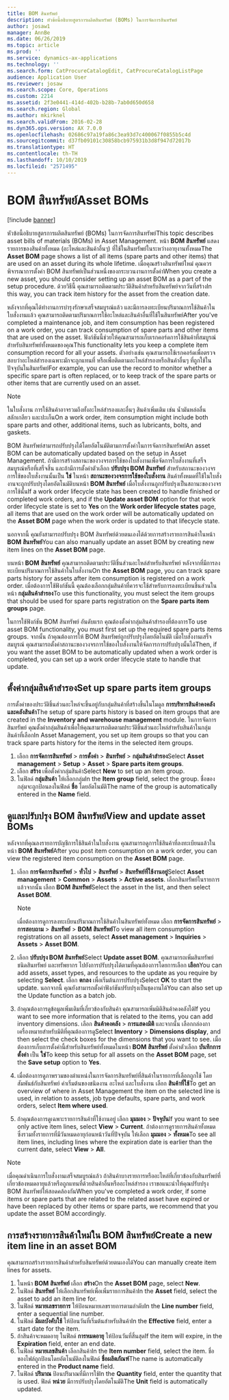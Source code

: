 ```yaml
---
title: BOM สินทรัพย์
description: หัวข้อนี้อธิบายสูตรการผลิตสินทรัพย์ (BOMs) ในการจัดการสินทรัพย์
author: josaw1
manager: AnnBe
ms.date: 06/26/2019
ms.topic: article
ms.prod: ''
ms.service: dynamics-ax-applications
ms.technology: ''
ms.search.form: CatProcureCatalogEdit, CatProcureCatalogListPage
audience: Application User
ms.reviewer: josaw
ms.search.scope: Core, Operations
ms.custom: 2214
ms.assetid: 2f3e0441-414d-402b-b28b-7ab0d650d658
ms.search.region: Global
ms.author: mkirknel
ms.search.validFrom: 2016-02-28
ms.dyn365.ops.version: AX 7.0.0
ms.openlocfilehash: 02686c97a19fa86c3ea93d7c400067f0855b5c4d
ms.sourcegitcommit: d37fb09101c30858bcb975931b3d8f947d72017b
ms.translationtype: HT
ms.contentlocale: th-TH
ms.lasthandoff: 10/10/2019
ms.locfileid: "2571495"
---
```

# <a name="asset-boms"></a><span data-ttu-id="a500c-103">BOM สินทรัพย์</span><span class="sxs-lookup"><span data-stu-id="a500c-103">Asset BOMs</span></span>

[!include [banner](../../includes/banner.md)]

 

<span data-ttu-id="a500c-104">หัวข้อนี้อธิบายสูตรการผลิตสินทรัพย์ (BOMs) ในการจัดการสินทรัพย์</span><span class="sxs-lookup"><span data-stu-id="a500c-104">This topic describes asset bills of materials (BOMs) in Asset Management.</span></span> <span data-ttu-id="a500c-105">หน้า **BOM สินทรัพย์** แสดงรายการของสินค้าทั้งหมด (อะไหล่และสินค้าอื่นๆ) ที่ใช้ในสินทรัพย์ในระหว่างอายุงานทั้งหมด</span><span class="sxs-lookup"><span data-stu-id="a500c-105">The **Asset BOM** page shows a list of all items (spare parts and other items) that are used on an asset during its whole lifetime.</span></span> <span data-ttu-id="a500c-106">เมื่อคุณสร้างสินทรัพย์ใหม่ คุณควรพิจารณาการตั้งค่า BOM สินทรัพย์เป็นส่วนหนึ่งของกระบวนงานการตั้งค่า</span><span class="sxs-lookup"><span data-stu-id="a500c-106">When you create a new asset, you should consider setting up an asset BOM as a part of the setup procedure.</span></span> <span data-ttu-id="a500c-107">ด้วยวิธีนี้ คุณสามารถติดตามประวัติสินค้าสำหรับสินทรัพย์จากวันที่สร้าง</span><span class="sxs-lookup"><span data-stu-id="a500c-107">In this way, you can track item history for the asset from the creation date.</span></span>

<span data-ttu-id="a500c-108">หลังจากที่คุณได้ทำงานการบำรุงรักษาเสร็จสมบูรณ์แล้ว และมีการลงทะเบียนปริมาณการใช้สินค้าในใบสั่งงานแล้ว คุณสามารถติดตามปริมาณการใช้อะไหล่และสินค้าอื่นที่ใช้ในสินทรัพย์</span><span class="sxs-lookup"><span data-stu-id="a500c-108">After you've completed a maintenance job, and item consumption has been registered on a work order, you can track consumption of spare parts and other items that are used on the asset.</span></span> <span data-ttu-id="a500c-109">ฟังก์ชันนี้ช่วยให้คุณสามารถเก็บเรกคอร์ดการใช้สินค้าที่สมบูรณ์สำหรับสินทรัพย์ทั้งหมดของคุณ</span><span class="sxs-lookup"><span data-stu-id="a500c-109">This functionality lets you keep a complete item consumption record for all your assets.</span></span> <span data-ttu-id="a500c-110">ตัวอย่างเช่น คุณสามารถใช้เรกคอร์ดเพื่อตรวจสอบว่าอะไหล่สำรองเฉพาะมักจะถูกแทนที่ หรือเพื่อติดตามอะไหล่สำรองหรือสินค้าอื่นๆ ที่ถูกใช้ในปัจจุบันในสินทรัพย์</span><span class="sxs-lookup"><span data-stu-id="a500c-110">For example, you can use the record to monitor whether a specific spare part is often replaced, or to keep track of the spare parts or other items that are currently used on an asset.</span></span>

> [!NOTE]
> <span data-ttu-id="a500c-111">ในใบสั่งงาน การใช้สินค้าอาจรวมถึงทั้งอะไหล่สำรองและอื่นๆ สินค้าเพิ่มเติม เช่น น้ำมันหล่อลื่น สลักเกลียว และปะเก็น</span><span class="sxs-lookup"><span data-stu-id="a500c-111">On a work order, item consumption might include both spare parts and other, additional items, such as lubricants, bolts, and gaskets.</span></span>

<span data-ttu-id="a500c-112">BOM สินทรัพย์สามารถปรับปรุงได้โดยอัตโนมัติตามการตั้งค่าในการจัดการสินทรัพย์</span><span class="sxs-lookup"><span data-stu-id="a500c-112">An asset BOM can be automatically updated based on the setup in Asset Management.</span></span> <span data-ttu-id="a500c-113">ถ้ามีการสร้างสถานะของวงจรการใช้ของใบสั่งงานเพื่อจัดการใบสั่งงานที่เสร็จสมบูรณ์หรือที่เสร็จสิ้น และถ้ามีการตั้งค่าตัวเลือก **ปรับปรุง BOM สินทรัพย์** สำหรับสถานะของวงจรการใช้ของใบสั่งงานนั้นเป็น **ใช่** ในหน้า **สถานะของวงจรการใช้ของใบสั่งงาน** สินค้าทั้งหมดที่ใช้ในใบสั่งงานจะถูกปรับปรุงโดยอัตโนมัติบนหน้า **BOM สินทรัพย์** เมื่อใบสั่งงานถูกปรับปรุงเป็นสถานะของวงจรการใช้นั้น</span><span class="sxs-lookup"><span data-stu-id="a500c-113">If a work order lifecycle state has been created to handle finished or completed work orders, and if the **Update asset BOM** option for that work order lifecycle state is set to **Yes** on the **Work order lifecycle states** page, all items that are used on the work order will be automatically updated on the **Asset BOM** page when the work order is updated to that lifecycle state.</span></span> 


<span data-ttu-id="a500c-114">นอกจากนี้ คุณยังสามารถปรับปรุง BOM สินทรัพย์ด้วยตนเองได้ด้วยการสร้างรายการสินค้าในหน้า **BOM สินทรัพย์**</span><span class="sxs-lookup"><span data-stu-id="a500c-114">You can also manually update an asset BOM by creating new item lines on the **Asset BOM** page.</span></span>

<span data-ttu-id="a500c-115">บนหน้า **BOM สินทรัพย์** คุณสามารถติดตามประวัติชิ้นส่วนอะไหล่สำหรับสินทรัพย์ หลังจากที่มีการลงทะเบียนปริมาณการใช้สินค้าในใบสั่งงาน</span><span class="sxs-lookup"><span data-stu-id="a500c-115">On the **Asset BOM** page, you can track spare parts history for assets after item consumption is registered on a work order.</span></span> <span data-ttu-id="a500c-116">เมื่อต้องการใช้ฟังก์ชันนี้ คุณต้องเลือกกลุ่มสินค้าที่ควรจะใช้สำหรับการลงทะเบียนชิ้นส่วนในหน้า **กลุ่มสินค้าสำรอง**</span><span class="sxs-lookup"><span data-stu-id="a500c-116">To use this functionality, you must select the item groups that should be used for spare parts registration on the **Spare parts item groups** page.</span></span>

<span data-ttu-id="a500c-117">ในการใช้ฟังก์ชัน BOM สินทรัพย์ อันดับแรก คุณต้องตั้งค่ากลุ่มสินค้าสำรองที่ต้องการ</span><span class="sxs-lookup"><span data-stu-id="a500c-117">To use asset BOM functionality, you must first set up the required spare parts items groups.</span></span> <span data-ttu-id="a500c-118">จากนั้น ถ้าคุณต้องการให้ BOM สินทรัพย์ถูกปรับปรุงโดยอัตโนมัติ เมื่อใบสั่งงานเสร็จสมบูรณ์ คุณสามารถตั้งค่าสถานะของวงจรการใช้ของใบสั่งงานให้จัดการการปรับปรุงนั้นได้</span><span class="sxs-lookup"><span data-stu-id="a500c-118">Then, if you want the asset BOM to be automatically updated when a work order is completed, you can set up a work order lifecycle state to handle that update.</span></span> 


## <a name="set-up-spare-parts-item-groups"></a><span data-ttu-id="a500c-119">ตั้งค่ากลุ่มสินค้าสำรอง</span><span class="sxs-lookup"><span data-stu-id="a500c-119">Set up spare parts item groups</span></span>

<span data-ttu-id="a500c-120">การตั้งค่าของประวัติชิ้นส่วนอะไหล่จะขึ้นอยู่กับกลุ่มสินค้าที่สร้างขึ้นในโมดูล **การบริหารสินค้าคงคลังและคลังสินค้า**</span><span class="sxs-lookup"><span data-stu-id="a500c-120">The setup of spare parts history is based on item groups that are created in the **Inventory and warehouse management** module.</span></span> <span data-ttu-id="a500c-121">ในการจัดการสินทรัพย์ คุณตั้งค่ากลุ่มสินค้าเพื่อให้คุณสามารถติดตามประวัติชิ้นส่วนอะไหล่สำหรับสินค้าในกลุ่มสินค้าที่เลือก</span><span class="sxs-lookup"><span data-stu-id="a500c-121">In Asset Management, you set up item groups so that you can track spare parts history for the items in the selected item groups.</span></span>

1. <span data-ttu-id="a500c-122">เลือก **การจัดการสินทรัพย์** \> **การตั้งค่า** \> **สินทรัพย์** \> **กลุ่มสินค้าสำรอง**</span><span class="sxs-lookup"><span data-stu-id="a500c-122">Select **Asset management** \> **Setup** \> **Asset** \> **Spare parts item groups**.</span></span>
2. <span data-ttu-id="a500c-123">เลือก **สร้าง** เพื่อตั้งค่ากลุ่มสินค้า</span><span class="sxs-lookup"><span data-stu-id="a500c-123">Select **New** to set up an item group.</span></span>
3. <span data-ttu-id="a500c-124">ในฟิลด์ **กลุ่มสินค้า** ให้เลือกกลุ่ม</span><span class="sxs-lookup"><span data-stu-id="a500c-124">In the **Item group** field, select the group.</span></span> <span data-ttu-id="a500c-125">ชื่อของกลุ่มจะถูกป้อนลงในฟิลด์ **ชื่อ** โดยอัตโนมัติ</span><span class="sxs-lookup"><span data-stu-id="a500c-125">The name of the group is automatically entered in the **Name** field.</span></span>

## <a name="view-and-update-asset-boms"></a><span data-ttu-id="a500c-126">ดูและปรับปรุง BOM สินทรัพย์</span><span class="sxs-lookup"><span data-stu-id="a500c-126">View and update asset BOMs</span></span>

<span data-ttu-id="a500c-127">หลังจากที่คุณลงรายการบัญชีการใช้สินค้าในใบสั่งงาน คุณสามารถดูการใช้สินค้าที่ลงทะเบียนแล้วในหน้า **BOM สินทรัพย์**</span><span class="sxs-lookup"><span data-stu-id="a500c-127">After you post item consumption on a work order, you can view the registered item consumption on the **Asset BOM** page.</span></span>

1. <span data-ttu-id="a500c-128">เลือก **การจัดการสินทรัพย์** \> **ทั่วไป** \> **สินทรัพย์** \> **สินทรัพย์ที่ใช้งานอยู่**</span><span class="sxs-lookup"><span data-stu-id="a500c-128">Select **Asset management** \> **Common** \> **Assets** \> **Active assets**.</span></span> <span data-ttu-id="a500c-129">เลือกสินทรัพย์ในรายการ แล้วจากนั้น เลือก **BOM สินทรัพย์**</span><span class="sxs-lookup"><span data-stu-id="a500c-129">Select the asset in the list, and then select **Asset BOM**.</span></span>

    > [!NOTE]
    > <span data-ttu-id="a500c-130">เมื่อต้องการดูการลงทะเบียนปริมาณการใช้สินค้าในสินทรัพย์ทั้งหมด เลือก **การจัดการสินทรัพย์** \> **การสอบถาม** \> **สินทรัพย์** \> **BOM สินทรัพย์**</span><span class="sxs-lookup"><span data-stu-id="a500c-130">To view all item consumption registrations on all assets, select **Asset management** \> **Inquiries** \> **Assets** \> **Asset BOM**.</span></span>

2. <span data-ttu-id="a500c-131">เลือก **ปรับปรุง BOM สินทรัพย์**</span><span class="sxs-lookup"><span data-stu-id="a500c-131">Select **Update asset BOM**.</span></span> <span data-ttu-id="a500c-132">คุณสามารถเพิ่มสินทรัพย์ ชนิดสินทรัพย์ และทรัพยากร ไปยังการปรับปรุงได้ตามที่คุณต้องการโดยการเลือก **เลือก**</span><span class="sxs-lookup"><span data-stu-id="a500c-132">You can add assets, asset types, and resources to the update as you require by selecting **Select**.</span></span> <span data-ttu-id="a500c-133">เลือก **ตกลง** เพื่อเริ่มต้นการปรับปรุง</span><span class="sxs-lookup"><span data-stu-id="a500c-133">Select **OK** to start the update.</span></span> <span data-ttu-id="a500c-134">นอกจากนี้ คุณยังสามารถตั้งค่าฟังก์ชันปรับปรุงเป็นชุดงานได้</span><span class="sxs-lookup"><span data-stu-id="a500c-134">You can also set up the Update function as a batch job.</span></span>
3. <span data-ttu-id="a500c-135">ถ้าคุณต้องการดูข้อมูลเพิ่มเติมที่เกี่ยวข้องกับสินค้า คุณสามารถเพิ่มมิติสินค้าคงคลังได้</span><span class="sxs-lookup"><span data-stu-id="a500c-135">If you want to see more information that is related to the items, you can add inventory dimensions.</span></span> <span data-ttu-id="a500c-136">เลือก **สินค้าคงคลัง** \> **การแสดงมิติ** และจากนั้น เลือกกล่องกาเครื่องหมายสำหรับมิติที่คุณต้องการดู</span><span class="sxs-lookup"><span data-stu-id="a500c-136">Select **Inventory** \> **Dimensions display**, and then select the check boxes for the dimensions that you want to see.</span></span> <span data-ttu-id="a500c-137">เมื่อต้องการเก็บการตั้งค่านี้สำหรับสินทรัพย์ทั้งหมดในหน้า **BOM สินทรัพย์** ตั้งค่าตัวเลือก **บันทึกการตั้งค่า** เป็น **ใช่**</span><span class="sxs-lookup"><span data-stu-id="a500c-137">To keep this setup for all assets on the **Asset BOM** page, set the **Save setup** option to **Yes**.</span></span>
4. <span data-ttu-id="a500c-138">เมื่อต้องการดูภาพรวมของตำแหน่งในการจัดการสินทรัพย์ที่สินค้าในรายการที่เลือกถูกใช้ โดยสัมพันธ์กับสินทรัพย์ ค่าเริ่มต้นของชนิดงาน อะไหล่ และใบสั่งงาน เลือก **สินค้าที่ใช้**</span><span class="sxs-lookup"><span data-stu-id="a500c-138">To get an overview of where in Asset Management the item on the selected line is used, in relation to assets, job type defaults, spare parts, and work orders, select **Item where used**.</span></span> 
5. <span data-ttu-id="a500c-139">ถ้าคุณต้องการดูเฉพาะรายการสินค้าที่ใช้งานอยู่ เลือก **มุมมอง** \> **ปัจจุบัน**</span><span class="sxs-lookup"><span data-stu-id="a500c-139">If you want to see only active item lines, select **View** \> **Current**.</span></span> <span data-ttu-id="a500c-140">ถ้าต้องการดูรายการสินค้าทั้งหมด ซึ่งรวมทั้งรายการที่มีวันหมดอายุก่อนหน้าวันที่ปัจจุบัน ให้เลือก **มุมมอง** \> **ทั้งหมด**</span><span class="sxs-lookup"><span data-stu-id="a500c-140">To see all item lines, including lines where the expiration date is earlier than the current date, select **View** \> **All**.</span></span>

> [!NOTE]
> <span data-ttu-id="a500c-141">เมื่อคุณดำเนินการใบสั่งงานเสร็จสมบูรณ์แล้ว ถ้าสินค้าบางรายการหรืออะไหล่ที่เกี่ยวข้องกับสินทรัพย์ที่เกี่ยวข้องหมดอายุแล้วหรือถูกแทนที่ด้วยสินค้าอื่นหรืออะไหล่สำรอง เราขอแนะนำให้คุณปรับปรุง BOM สินทรัพย์ให้สอดคล้องกัน</span><span class="sxs-lookup"><span data-stu-id="a500c-141">When you've completed a work order, if some items or spare parts that are related to the related asset have expired or have been replaced by other items or spare parts, we recommend that you update the asset BOM accordingly.</span></span>

## <a name="create-a-new-item-line-in-an-asset-bom"></a><span data-ttu-id="a500c-142">การสร้างรายการสินค้าใหม่ใน BOM สินทรัพย์</span><span class="sxs-lookup"><span data-stu-id="a500c-142">Create a new item line in an asset BOM</span></span>

<span data-ttu-id="a500c-143">คุณสามารถสร้างรายการสินค้าสำหรับสินทรัพย์ด้วยตนเองได้</span><span class="sxs-lookup"><span data-stu-id="a500c-143">You can manually create item lines for assets.</span></span>

1. <span data-ttu-id="a500c-144">ในหน้า **BOM สินทรัพย์** เลือก **สร้าง**</span><span class="sxs-lookup"><span data-stu-id="a500c-144">On the **Asset BOM** page, select **New**.</span></span>
2. <span data-ttu-id="a500c-145">ในฟิลด์ **สินทรัพย์** ให้เลือกสินทรัพย์เพื่อเพิ่มรายการสินค้า</span><span class="sxs-lookup"><span data-stu-id="a500c-145">In the **Asset** field, select the asset to add an item line for.</span></span>
3. <span data-ttu-id="a500c-146">ในฟิลด์ **หมายเลขรายการ** ให้ป้อนหมายเลขรายการตามลำดับ</span><span class="sxs-lookup"><span data-stu-id="a500c-146">In the **Line number** field, enter a sequential line number.</span></span>
4. <span data-ttu-id="a500c-147">ในฟิลด์ **มีผลบังคับใช้** ให้ป้อนวันที่เริ่มต้นสำหรับสินค้า</span><span class="sxs-lookup"><span data-stu-id="a500c-147">In the **Effective** field, enter a start date for the item.</span></span>
5. <span data-ttu-id="a500c-148">ถ้าสินค้าจะหมดอายุ ในฟิลด์ **การหมดอายุ** ให้ป้อนวันที่สิ้นสุด</span><span class="sxs-lookup"><span data-stu-id="a500c-148">If the item will expire, in the **Expiration** field, enter an end date.</span></span>
6. <span data-ttu-id="a500c-149">ในฟิลด์ **หมายเลขสินค้า** เลือกสินค้า</span><span class="sxs-lookup"><span data-stu-id="a500c-149">In the **Item number** field, select the item.</span></span> <span data-ttu-id="a500c-150">ชื่อของไฟล์ถูกป้อนโดยอัตโนมัติลงในฟิลด์ **ชื่อผลิตภัณฑ์**</span><span class="sxs-lookup"><span data-stu-id="a500c-150">The name is automatically entered in the **Product name** field.</span></span>
7. <span data-ttu-id="a500c-151">ในฟิลด์ **ปริมาณ** ป้อนปริมาณที่มีการใช้</span><span class="sxs-lookup"><span data-stu-id="a500c-151">In the **Quantity** field, enter the quantity that is used.</span></span> <span data-ttu-id="a500c-152">ฟิลด์ **หน่วย** มีการปรับปรุงโดยอัตโนมัติ</span><span class="sxs-lookup"><span data-stu-id="a500c-152">The **Unit** field is automatically updated.</span></span>
